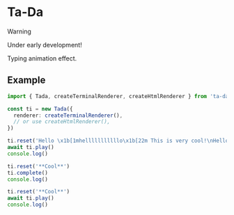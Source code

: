 # Ta-Da

> [!WARNING]
> Under early development!

Typing animation effect.

## Example

```ts
import { Tada, createTerminalRenderer, createHtmlRenderer } from 'ta-da'

const ti = new Tada({
  renderer: createTerminalRenderer(),
  // or use createHtmlRenderer(),
})

ti.reset('Hello \x1b[1mhelllllllllllo\x1b[22m This is very cool!\nHello world!\n')
await ti.play()
console.log()

ti.reset('**Cool**')
ti.complete()
console.log()

ti.reset('**Cool**')
await ti.play()
console.log()
```
